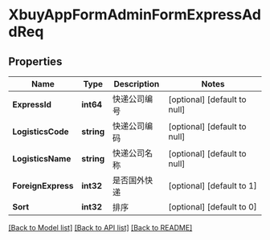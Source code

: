# XbuyAppFormAdminFormExpressAddReq

## Properties
Name | Type | Description | Notes
------------ | ------------- | ------------- | -------------
**ExpressId** | **int64** | 快递公司编号 | [optional] [default to null]
**LogisticsCode** | **string** | 快递公司编码 | [optional] [default to null]
**LogisticsName** | **string** | 快递公司名称 | [optional] [default to null]
**ForeignExpress** | **int32** | 是否国外快递 | [optional] [default to 1]
**Sort** | **int32** | 排序 | [optional] [default to 0]

[[Back to Model list]](../README.md#documentation-for-models) [[Back to API list]](../README.md#documentation-for-api-endpoints) [[Back to README]](../README.md)

